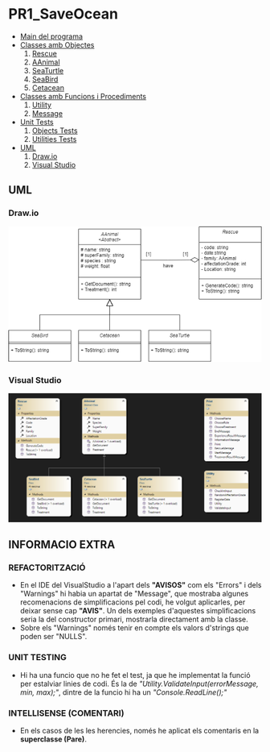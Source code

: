 # PR1_SaveOcean

- [Main del programa](/PR1_SaveOcean/Program.cs)
- [Classes amb Objectes](/ClassObject)
    1. [Rescue](/ClassObject/Rescue.cs)
    2. [AAnimal](/ClassObjects/AAnimal.cs)
    3. [SeaTurtle](/ClassObjects/SeaTurtle.cs)
    4. [SeaBird](/ClassObject/SeaBird.cs)
    5. [Cetacean](/ClassObject/Cetacean.cs)
- [Classes amb Funcions i Procediments](/ClassMethods)
    1. [Utility](ClassMethods/Utility.cs)
    2. [Message](ClassMethods/Message.cs)
- [Unit Tests](/TestProject)
    1. [Objects Tests](TestProject/ObjectTests.cs)
    2. [Utilities Tests](TestProject/UtilityTests.cs)
- [UML](/UML)
    1. [Draw.io](UML/ClassDiagram_Drawio.png)
    2. [Visual Studio](UML/ClassDiagram_VStudio.png)

## UML 
### Draw.io
![texto_alternativo](/UML/ClassDiagram_Drawio.png)

### Visual Studio
![texto_alternativo](/UML/ClassDiagram_VStudio.png)

## INFORMACIO EXTRA
### REFACTORITZACIÓ
- En el IDE del VisualStudio a l'apart dels **"AVISOS"** com els "Errors" i dels "Warnings" hi habia un apartat de "Message", que mostraba algunes recomenacions de simplificacions pel codi, he volgut aplicarles, per deixar sense cap **"AVIS"**. Un dels exemples d'aquestes simplificacions seria la del constructor primari, mostrarla directament amb la classe.
- Sobre els "Warnings" només tenir en compte els valors d'strings que poden ser "NULLS".
### UNIT TESTING
- Hi ha una funcio que no he fet el test, ja que he implementat la funció per estalviar linies de codi. És la de *"Utility.ValidateInput(errorMessage, min, max);"*, dintre de la funcio hi ha un *"Console.ReadLine();"*
### INTELLISENSE (COMENTARI)
- En els casos de les les herencies, només he aplicat els comentaris en la **superclasse (Pare)**.


